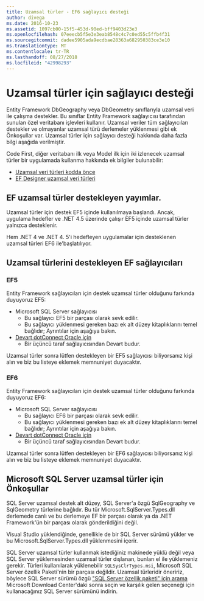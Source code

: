 ```yaml
---
title: Uzamsal türler - EF6 sağlayıcı desteği
author: divega
ms.date: 2016-10-23
ms.assetid: 1097cb00-15f5-453d-90ed-bff9403d23e3
ms.openlocfilehash: 07eeecb5f5e3e3eab8548c4c7c0ed55c5ffb4f31
ms.sourcegitcommit: dadee5905ada9ecdbae28363a682950383ce3e10
ms.translationtype: MT
ms.contentlocale: tr-TR
ms.lasthandoff: 08/27/2018
ms.locfileid: "42998293"
---
```

# <a name="provider-support-for-spatial-types"></a>Uzamsal türler için sağlayıcı desteği
Entity Framework DbGeography veya DbGeometry sınıflarıyla uzamsal veri ile çalışma destekler. Bu sınıflar Entity Framework sağlayıcısı tarafından sunulan özel veritabanı işlevleri kullanır. Uzamsal veriler tüm sağlayıcıları destekler ve olmayanlar uzamsal türü derlemeler yüklenmesi gibi ek Önkoşullar var. Uzamsal türler için sağlayıcı desteği hakkında daha fazla bilgi aşağıda verilmiştir.  

Code First, diğer veritabanı ilk veya Model ilk için iki izlenecek uzamsal türler bir uygulamada kullanma hakkında ek bilgiler bulunabilir:  

- [Uzamsal veri türleri kodda önce](~/ef6/modeling/code-first/data-types/spatial.md)  
- [EF Designer uzamsal veri türleri](~/ef6/modeling/designer/data-types/spatial.md)  

## <a name="ef-releases-that-support-spatial-types"></a>EF uzamsal türler destekleyen yayımlar.  

Uzamsal türler için destek EF5 içinde kullanılmaya başlandı. Ancak, uygulama hedefler ve .NET 4.5 üzerinde çalışır EF5 içinde uzamsal türler yalnızca desteklenir.  

Hem .NET 4 ve .NET 4. 5'i hedefleyen uygulamalar için desteklenen uzamsal türleri EF6 ile'başlatılıyor.  

## <a name="ef-providers-that-support-spatial-types"></a>Uzamsal türlerini destekleyen EF sağlayıcıları  

### <a name="ef5"></a>EF5  

Entity Framework sağlayıcıları için destek uzamsal türler olduğunu farkında duyuyoruz EF5:  

- Microsoft SQL Server sağlayıcısı  
    - Bu sağlayıcı EF5 bir parçası olarak sevk edilir.  
    - Bu sağlayıcı yüklenmesi gereken bazı ek alt düzey kitaplıklarını temel bağlıdır; Ayrıntılar için aşağıya bakın.  
- [Devart dotConnect Oracle için](http://www.devart.com/dotconnect/oracle/)  
    - Bir üçüncü taraf sağlayıcısından Devart budur.  

Uzamsal türler sonra lütfen destekleyen bir EF5 sağlayıcısı biliyorsanız kişi alın ve biz bu listeye eklemek memnuniyet duyacaktır.  

### <a name="ef6"></a>EF6  

Entity Framework sağlayıcıları için destek uzamsal türler olduğunu farkında duyuyoruz EF6:  

- Microsoft SQL Server sağlayıcısı  
    - Bu sağlayıcı EF6 bir parçası olarak sevk edilir.  
    - Bu sağlayıcı yüklenmesi gereken bazı ek alt düzey kitaplıklarını temel bağlıdır; Ayrıntılar için aşağıya bakın.  
- [Devart dotConnect Oracle için](http://www.devart.com/dotconnect/oracle/)  
    - Bir üçüncü taraf sağlayıcısından Devart budur.  

Uzamsal türler sonra lütfen destekleyen bir EF6 sağlayıcısı biliyorsanız kişi alın ve biz bu listeye eklemek memnuniyet duyacaktır.  

## <a name="prerequisites-for-spatial-types-with-microsoft-sql-server"></a>Microsoft SQL Server uzamsal türler için Önkoşullar  

SQL Server uzamsal destek alt düzey, SQL Server'a özgü SqlGeography ve SqlGeometry türlerine bağlıdır. Bu tür Microsoft.SqlServer.Types.dll derlemede canlı ve bu derlemeye EF bir parçası olarak ya da .NET Framework'ün bir parçası olarak gönderildiğini değil.  

Visual Studio yüklendiğinde, genellikle de bir SQL Server sürümü yükler ve bu Microsoft.SqlServer.Types.dll yüklenmesini içerir.  

SQL Server uzamsal türler kullanmak istediğiniz makinede yüklü değil veya SQL Server yüklemesinden uzamsal türler dışlanan, bunları el ile yüklemeniz gerekir. Türleri kullanılarak yüklenebilir `SQLSysClrTypes.msi`, Microsoft SQL Server özellik Paketi'nin bir parçası değildir. Uzamsal türleridir öneririz, böylece SQL Server sürümü özgü ["SQL Server özellik paketi" için arama](https://www.microsoft.com/en-us/search/result.aspx?q=sql+server+feature+pack) Microsoft Download Center'daki sonra seçin ve karşılık gelen seçeneği için kullanacağınız SQL Server sürümünü indirin.

